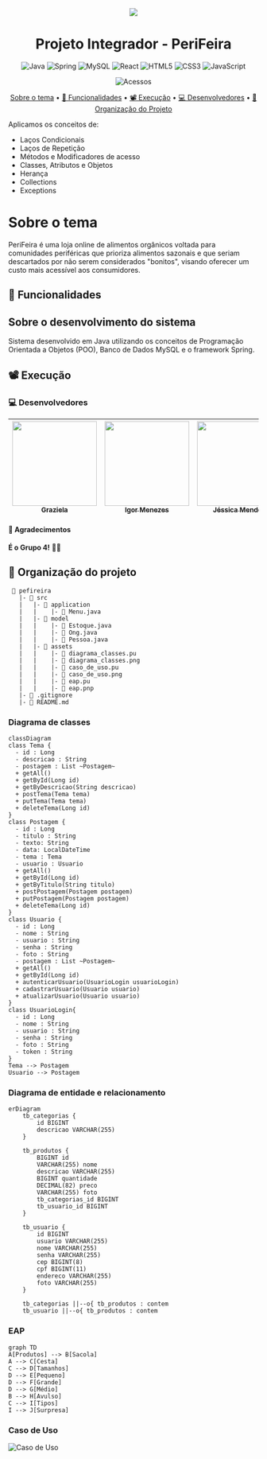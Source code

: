 <div align="center">
<img src="https://github.com/Projeto-PeriFeira/PeriFeira_React/blob/main/src/assets/logo.png">

# Projeto Integrador - PeriFeira
![Java](https://img.shields.io/badge/java-%23ED8B00.svg?style=for-the-badge&logo=openjdk&logoColor=white)
![Spring](https://img.shields.io/badge/spring-%236DB33F.svg?style=for-the-badge&logo=spring&logoColor=white)
![MySQL](https://img.shields.io/badge/mysql-%2300f.svg?style=for-the-badge&logo=mysql&logoColor=white)
![React](https://img.shields.io/badge/react-%2320232a.svg?style=for-the-badge&logo=react&logoColor=%2361DAFB)
![HTML5](https://img.shields.io/badge/html5-%23E34F26.svg?style=for-the-badge&logo=html5&logoColor=white)
![CSS3](https://img.shields.io/badge/css3-%231572B6.svg?style=for-the-badge&logo=css3&logoColor=white)
![JavaScript](https://img.shields.io/badge/javascript-%23323330.svg?style=for-the-badge&logo=javascript&logoColor=%23F7DF1E)

![Acessos](https://api.visitorbadge.io/api/visitors?path=https%3A%2F%2Fgithub.com%2FProjeto-Integrador-Generation%2Fprojeto-integrador&label=A%20C%20E%20S%20S%20O%20S&labelColor=%2320232a&countColor=%2320232a&labelStyle=upper)

[Sobre o tema](#sobre-o-tema) •
[📑 Funcionalidades](#-funcionalidades) •
[📽 Execução](#-execução) •
[💻 Desenvolvedores](#-desenvolvedores) •
[📏 Organização do Projeto](#-organização-do-projeto)

</div>



Aplicamos os conceitos de:
- Laços Condicionais
- Laços de Repetição
- Métodos e Modificadores de acesso
- Classes, Atributos e Objetos       
- Herança
- Collections
- Exceptions

# Sobre o tema
PeriFeira é uma loja online de alimentos orgânicos voltada para comunidades periféricas que prioriza alimentos sazonais e que seriam descartados por não serem considerados "bonitos", visando oferecer um custo mais acessível aos consumidores. 


## 📑 Funcionalidades
<funcoes>

## Sobre o desenvolvimento do sistema
Sistema desenvolvido em Java utilizando os conceitos de Programação Orientada a Objetos (POO), Banco de Dados MySQL e o framework Spring.

## 📽 Execução
<gif>
 
### 💻 Desenvolvedores
[<img src="https://avatars.githubusercontent.com/u/127500150?v=4" width=170 > <br> <sub> Graziela </sub>](https://github.com/HeiGrazi) | [<img src="https://avatars.githubusercontent.com/u/127527831?v=4" width=170 > <br> <sub> Igor Menezes </sub>](https://github.com/IgorWz) | [<img src="https://avatars.githubusercontent.com/u/112830319?v=4" width=170 > <br> <sub> Jéssica Mendes </sub>](https://github.com/JesscMendesr) | [<img src="https://avatars.githubusercontent.com/u/127769948?v=4" width=170 > <br> <sub> Jonatas Nascimento </sub>](https://github.com/nascimentojon) | [<img src="https://avatars.githubusercontent.com/u/82914094?v=4" width=170 > <br> <sub> Larissa Pimenta </sub>](https://github.com/LarissaMarquesPimenta) | [<img src="https://avatars.githubusercontent.com/u/115853196?s=96&v=4" width=170 > <br> <sub> Renato Nunes </sub>](https://github.com/renatonunes74) |
| :---: | :---: | :---: | :---: | :---: | :---: |

#### 💟 Agradecimentos
**É o Grupo 4!**
 <agradecimento>
 🍰🍵

## 📏 Organização do projeto
```
 📁 pefireira
   |- 📁 src
   |   |- 📁 application
   |   |    |- 📑 Menu.java
   |   |- 📁 model
   |   |    |- 📑 Estoque.java
   |   |    |- 📑 Ong.java
   |   |    |- 📑 Pessoa.java
   |   |- 📁 assets
   |   |    |- 📑 diagrama_classes.pu
   |   |    |- 📑 diagrama_classes.png
   |   |    |- 📑 caso_de_uso.pu
   |   |    |- 📑 caso_de_uso.png
   |   |    |- 📑 eap.pu
   |   |    |- 📑 eap.pnp
   |- 📑 .gitignore
   |- 📑 README.md
```

### Diagrama de classes

```mermaid
classDiagram
class Tema {
  - id : Long
  - descricao : String
  - postagem : List ~Postagem~
  + getAll()
  + getById(Long id)
  + getByDescricao(String descricao)
  + postTema(Tema tema)
  + putTema(Tema tema)
  + deleteTema(Long id)
}
class Postagem {
  - id : Long
  - titulo : String
  - texto: String
  - data: LocalDateTime
  - tema : Tema
  - usuario : Usuario
  + getAll()
  + getById(Long id)
  + getByTitulo(String titulo)
  + postPostagem(Postagem postagem)
  + putPostagem(Postagem postagem)
  + deleteTema(Long id)
}
class Usuario {
  - id : Long
  - nome : String
  - usuario : String
  - senha : String
  - foto : String
  - postagem : List ~Postagem~
  + getAll()
  + getById(Long id)
  + autenticarUsuario(UsuarioLogin usuarioLogin)
  + cadastrarUsuario(Usuario usuario)
  + atualizarUsuario(Usuario usuario)
}
class UsuarioLogin{
  - id : Long
  - nome : String
  - usuario : String
  - senha : String
  - foto : String
  - token : String
}
Tema --> Postagem
Usuario --> Postagem
```

### Diagrama de entidade e relacionamento
```mermaid
erDiagram
    tb_categorias {
        id BIGINT
        descricao VARCHAR(255)
    }

   	tb_produtos {
		BIGINT id
		VARCHAR(255) nome
		descricao VARCHAR(255)
		BIGINT quantidade 
		DECIMAL(82) preco 
		VARCHAR(255) foto
		tb_categorias_id BIGINT
		tb_usuario_id BIGINT
    }

    tb_usuario {
		id BIGINT
		usuario VARCHAR(255)
		nome VARCHAR(255)
		senha VARCHAR(255)
		cep BIGINT(8)
		cpf BIGINT(11)
		endereco VARCHAR(255)
		foto VARCHAR(255)
	}

    tb_categorias ||--o{ tb_produtos : contem
    tb_usuario ||--o{ tb_produtos : contem
 ```
### EAP
```mermaid
graph TD
A[Produtos] --> B[Sacola]
A --> C[Cesta]
C --> D[Tamanhos]
D --> E[Pequeno]
D --> F[Grande]
D --> G[Médio]
B --> H[Avulso]
C --> I[Tipos]
I --> J[Surpresa]
```
### Caso de Uso
![Caso de Uso](https://github.com/Projeto-Integrador-Generation/projeto-integrador/blob/main/assets/caso_de_uso.png)
